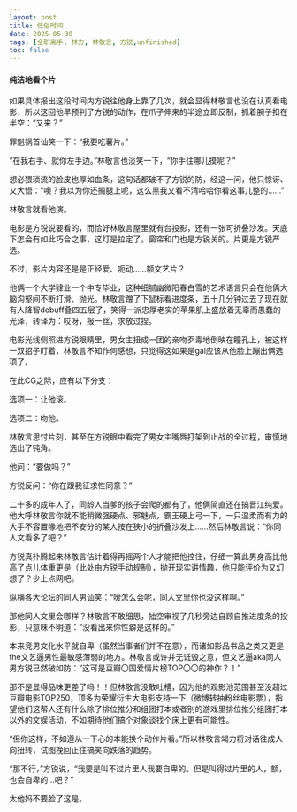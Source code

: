 ```yaml
---
layout: post
title: 低俗时间
date: 2025-05-30 
tags: [全职高手, 林方, 林敬言, 方锐,unfinished]
toc: false
---
```



#### 纯洁地看个片

如果具体报出这段时间内方锐往他身上靠了几次，就会显得林敬言也没在认真看电影，所以这回他早预判了方锐的动作，在爪子伸来的半途立即反制，抓着腕子扣在半空：“又来？”

罪魁祸首讪笑一下：“我要吃薯片。”

“在我右手、就你左手边。”林敬言也淡笑一下，“你手往哪儿摸呢？”

想必猥琐流的脸皮也厚如血条，这句话都破不了方锐的防，经这一问，他只惊讶、又大悟：“噢？我以为你还搁腿上呢，这么黑我又看不清哈哈你看这事儿整的……”

林敬言就看他演。

电影是方锐说要看的，而恰好林敬言屋里就有台投影，还有一张可折叠沙发。天底下怎会有如此巧合之事，这灯是拉定了。窗帘和门也是方锐关的。片更是方锐严选。

不过，影片内容还是是正经爱、呃动……额文艺片？

他俩一个大学肄业一个中专毕业，这种细腻幽微阳春白雪的艺术语言只会在他俩大脑沟壑间不断打滑、抛光。林敬言蹭了下鼠标看进度条，五十几分钟过去了现在就有人降智debuff叠四五层了，笑得一派忠厚老实的苹果肌上盛放着无辜而愚蠢的光泽，转译为：哎呀，报一丝，求放过捏。

电影光线侧照进方锐眼睛里，男女主扭成一团的亲吻歹毒地倒映在瞳孔上，被这样一双招子盯着，林敬言不知作何感想，只觉得这如果是gal应该从他脸上蹦出俩选项了。

在此CG之际，应有以下分支：

选项一：让他滚。

选项二：吻他。

林敬言思忖片刻，甚至在方锐眼中看完了男女主嘴唇打架到止战的全过程，审慎地选出了钝角。

他问：“要做吗？”

方锐反问：“你在跟我征求性同意？”

二十多的成年人了，同龄人当爹的孩子会爬的都有了，他俩简直还在搞晋江纯爱。他大呼林敬言你就不能稍微强硬点、邪魅点，霸王硬上弓一下，一只温柔而有力的大手不容置喙地把不安分的某人按在狭小的折叠沙发上……然后林敬言说：“你同人文看多了吧？”

方锐真扑腾起来林敬言估计着得再摇两个人才能把他控住，仔细一算此男身高比他高了点儿体重更是（此处由方锐手动规制），抛开现实讲情趣，他只能评价为又幻想了？少上点网吧。

纵横各大论坛的同人男讪笑：“嗳怎么会呢，同人文里你也没这样啊。”

那他同人文里会哪样？林敬言不敢细思，抽空审视了几秒旁边自顾自推进度条的投影，只意味不明道：“没看出来你性癖是这样的。”

本来竞男文化水平就自卑（虽然当事者们并不在意），而诸如影品书品之类又更是the文艺逼男性最敏感薄弱的地方。林敬言或许并无诋毁之意，但文艺逼aka同人男方锐已然破如防：“这可是豆瓣〇国爱情片榜TOP〇〇的神作？！”

那不是显得品味更差了吗！！但林敬言没敢吐槽，因为他的观影池范围甚至没超过豆瓣电影TOP250，顶多为荣耀衍生大电影支持一下（微博转抽粉丝电影票），指望他们这帮人还有什么除了排位推分和组团打本或者别的游戏里排位推分组团打本以外的文娱活动，不如期待他们搞个对象谈找个床上更有可能性。

“但你这样，不如遵从一下心的本能换个动作片看。”所以林敬言竭力将对话往成人向扭转，试图挽回正往搞笑向跌落的趋势。

“那不行，”方锐说，“我要是叫不过片里人我要自卑的。但是叫得过片里的人，额，也会自卑的…吧？”

太他妈不要脸了这是。
